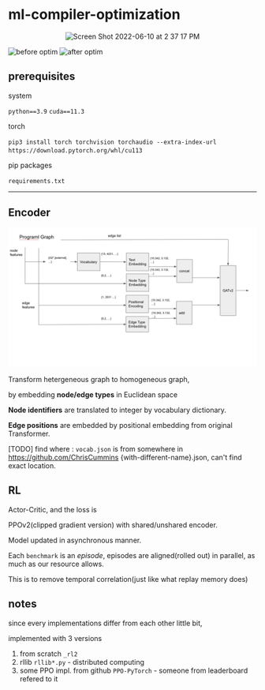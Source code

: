 # ml-compiler-optimization
<p align="center">
<img width="700" alt="Screen Shot 2022-06-10 at 2 37 17 PM" src="https://user-images.githubusercontent.com/36752646/176644485-c7e02421-3fcf-4364-905a-d1706e4ca3b9.png">
</p>
<p>
<img width="=350" height="280" alt="before optim" src="https://user-images.githubusercontent.com/36752646/176644507-c64dbbf8-36ea-4cd2-b2ee-2611656e9156.png">
<img width="350" height="280" alt="after optim" src="https://user-images.githubusercontent.com/36752646/176644512-15f9f2d1-8094-4f82-bbf7-18a4b938baa2.png">
</p>

## prerequisites

system

`python==3.9` `cuda==11.3`

torch 

`pip3 install torch torchvision torchaudio --extra-index-url https://download.pytorch.org/whl/cu113`

pip packages

`requirements.txt`

---
## Encoder
![img.png](pics/img.png)

Transform hetergeneous graph to homogeneous graph, 

by embedding **node/edge types** in Euclidean space

**Node identifiers** are translated to integer by vocabulary dictionary.

**Edge positions** are embedded by positional embedding from original Transformer.

[TODO] find where : `vocab.json` is from somewhere in https://github.com/ChrisCummins {with-different-name}.json, can't find exact location.

## RL 

Actor-Critic, and the loss is

PPOv2(clipped gradient version) with shared/unshared encoder.

Model updated in asynchronous manner.

Each `benchmark` is an _episode_, episodes are aligned(rolled out) in parallel, as much as our resource allows.

This is to remove temporal correlation(just like what replay memory does) 

## notes
since every implementations differ from each other little bit,

implemented with 3 versions

1. from scratch `_rl2` 
2. rllib `rllib*.py` - distributed computing
3. some PPO impl. from github `PPO-PyTorch` - someone from leaderboard refered to it
